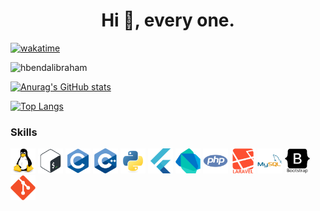 <h1 align="center">Hi 👋, every one.</h1>

[![wakatime](https://wakatime.com/badge/user/b2fe88fa-4e7d-4dfc-9870-c6eb16f359a6.svg)](https://wakatime.com/@b2fe88fa-4e7d-4dfc-9870-c6eb16f359a6)

<img src="https://komarev.com/ghpvc/?username=hbendalibraham" alt="hbendalibraham" />

[![Anurag's GitHub stats](https://github-readme-stats.vercel.app/api?username=hbendalibraham&hide_border=true&count_private=true&show_icons=true&theme=gotham)](https://github.com/anuraghazra/github-readme-stats)

[![Top Langs](https://github-readme-stats.vercel.app/api/top-langs/?username=hbendalibraham&hide_border=true&count_private=true&show_icons=true&theme=gotham&layout=compact)](https://github.com/anuraghazra/github-readme-stats)

### Skills
<p>
<img src="https://github.com/devicons/devicon/blob/master/icons/linux/linux-original.svg" width="40" height="40"/>
<!--img src="https://github.com/devicons/devicon/blob/master/icons/nginx/nginx-original.svg" width="40" height="40"/-->
<img src="https://github.com/devicons/devicon/blob/master/icons/bash/bash-original.svg" width="40" height="40"/>
<img src="https://github.com/devicons/devicon/blob/master/icons/c/c-original.svg" width="40" height="40"/>
<img src="https://github.com/devicons/devicon/blob/master/icons/cplusplus/cplusplus-original.svg" width="40" height="40"/>
<!--img src="https://github.com/devicons/devicon/blob/master/icons/csharp/csharp-original.svg" width="40" height="40"/-->
<img src="https://github.com/devicons/devicon/blob/master/icons/python/python-original.svg" width="40" height="40"/>
<img src="https://github.com/devicons/devicon/blob/master/icons/flutter/flutter-original.svg" width="40" height="40"/>
<img src="https://github.com/devicons/devicon/blob/master/icons/dart/dart-original.svg" width="40" height="40"/>
<img src="https://github.com/devicons/devicon/blob/master/icons/php/php-plain.svg" width="40" height="40"/>
<img src="https://github.com/devicons/devicon/blob/master/icons/laravel/laravel-plain-wordmark.svg" width="40" height="40"/>
<!--img src="https://github.com/devicons/devicon/blob/master/icons/symfony/symfony-original-wordmark.svg" width="40" height="40"/-->
<img src="https://github.com/devicons/devicon/blob/master/icons/mysql/mysql-original-wordmark.svg" width="40" height="40"/>
<!--img src="https://github.com/devicons/devicon/blob/master/icons/nodejs/nodejs-plain.svg" width="40" height="40"/-->
<!--img src="https://github.com/devicons/devicon/blob/master/icons/angularjs/angularjs-original.svg" width="40" height="40"/-->
<!--img src="https://github.com/devicons/devicon/blob/master/icons/jquery/jquery-original-wordmark.svg" width="40" height="40"/-->
<img src="https://github.com/devicons/devicon/blob/master/icons/bootstrap/bootstrap-plain-wordmark.svg" width="40" height="40"/>
<!--img src="https://github.com/devicons/devicon/blob/master/icons/css3/css3-original-wordmark.svg" width="40" height="40"/-->
<!--img src="https://github.com/devicons/devicon/blob/master/icons/html5/html5-original-wordmark.svg" width="40" height="40"/-->
<img src="https://github.com/devicons/devicon/blob/master/icons/git/git-original.svg" width="40" height="40"/>
<!--img src="https://github.com/devicons/devicon/blob/master/icons/gitlab/gitlab-original-wordmark.svg" width="40" height="40"/-->
<!--img src="https://github.com/devicons/devicon/blob/master/icons/docker/docker-plain-wordmark.svg" width="40" height="40"/-->
<!--img src="https://github.com/devicons/devicon/blob/master/icons/inkscape/inkscape-plain.svg" width="40" height="40"/-->
<!--img src="https://github.com/devicons/devicon/blob/master/icons/gimp/gimp-original-wordmark.svg" width="40" height="40"/-->
<!--img src="https://github.com/devicons/devicon/blob/master/icons/wordpress/wordpress-original.svg" width="40" height="40"/-->
</p>

<!--
**hbendalibraham/hbendalibraham** is a ✨ _special_ ✨ repository because its `README.md` (this file) appears on your GitHub profile.

Here are some ideas to get you started:

- 🔭 I’m currently working on ...
- 🌱 I’m currently learning ...
- 👯 I’m looking to collaborate on ...
- 🤔 I’m looking for help with ...
- 💬 Ask me about ...
- 📫 How to reach me: ...
- 😄 Pronouns: ...
- ⚡ Fun fact: ...
-->
